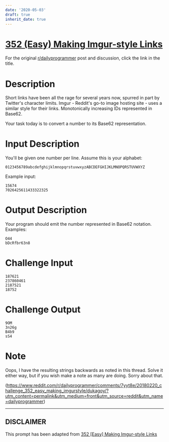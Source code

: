 ```yaml
---
date: '2020-05-03'
draft: true
inherit_date: true
---
```


# [352 (Easy) Making Imgur-style Links](https://www.reddit.com/r/dailyprogrammer/comments/7yyt8e/20180220_challenge_352_easy_making_imgurstyle/)

For the original [r/dailyprogrammer](https://www.reddit.com/r/dailyprogrammer/) post and discussion, click the link in the title.

# Description
Short links have been all the rage for several years now, spurred in part by Twitter's character limits. Imgur - Reddit's go-to image hosting site - uses a similar style for their links. Monotonically increasing IDs represented in Base62. 

Your task today is to convert a number to its Base62 representation.

# Input Description
You'll be given one number per line. Assume this is your alphabet:


```
0123456789abcdefghijklmnopqrstuvwxyzABCDEFGHIJKLMNOPQRSTUVWXYZ
```
Example input:


```
15674
7026425611433322325
```
# Output Description
Your program should emit the number represented in Base62 notation. Examples:


```
O44
bDcRfbr63n8
```
# Challenge Input

```
187621
237860461
2187521
18752
```
# Challenge Output

```
9OM
3n26g
B4b9
sS4
```
# Note
Oops, I have the resulting strings backwards as noted in this thread. Solve it either way, but if you wish make a note as many are doing. Sorry about that.

(https://www.reddit.com/r/dailyprogrammer/comments/7yyt8e/20180220_challenge_352_easy_making_imgurstyle/dukagoy/?utm_content=permalink&utm_medium=front&utm_source=reddit&utm_name=dailyprogrammer)

----
## **DISCLAIMER**
This prompt has been adapted from [352 [Easy] Making Imgur-style Links](https://www.reddit.com/r/dailyprogrammer/comments/7yyt8e/20180220_challenge_352_easy_making_imgurstyle/
)
